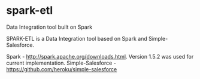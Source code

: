 # spark-etl
Data Integration tool built on Spark

SPARK-ETL is a Data Integration tool based on Spark and Simple-Salesforce.

  Spark - http://spark.apache.org/downloads.html. Version 1.5.2 was used for current implementation.
  Simple-Salesforce - https://github.com/heroku/simple-salesforce
  

